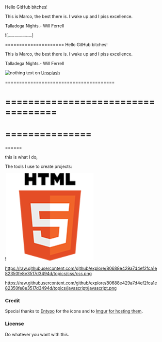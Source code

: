 Hello GitHub bitches!



This is Marco, the best there is. I wake up and I piss excellence.

Talladega Nights.- Will Ferrell



![<img src="C:\Users\SMART\Pictures\windows-10-mountain-wallpaper\alessandro-erbetta-mpWPcRT9D1E-unsplash.jpg" width="200px" height="100px" alt="alessandro-erbetta-mpWPcRT9D1E-unsplash" style="zoom:25%;" />]

=====================
Hello GitHub bitches!



This is Marco, the best there is. I wake up and I piss excellence.

Talladega Nights.- Will Ferrell



![nothing text](https://unsplash.com/@florianolv?utm_source=unsplash&utm_medium=referral&utm_content=creditCopyText) on [Unsplash](https://unsplash.com/s/photos/html5?utm_source=unsplash&utm_medium=referral&utm_content=creditCopyText)

=======================================

===================================
======================
===============
=======
======






this is what I do,


The tools I use to create projects:


!![alt text](https://raw.githubusercontent.com/github/explore/80688e429a7d4ef2fca1e82350fe8e3517d3494d/topics/html/html.png)

https://raw.githubusercontent.com/github/explore/80688e429a7d4ef2fca1e82350fe8e3517d3494d/topics/css/css.png

https://raw.githubusercontent.com/github/explore/80688e429a7d4ef2fca1e82350fe8e3517d3494d/topics/javascript/javascript.png



### Credit
Special thanks to [Entypo](http://www.entypo.com/) for the icons and to [Imgur](http://imgur.com/tXSoThF,1AGmwO3,yCsTjba,0o48UoR,P3YfQoD,YckIOms#0) [for hosting them](http://imgur.com/Vvy3Kru,fep1WsG,9I6NRUm,VlgBKQ9,jDRp47c,wWzX9uB).

### License
Do whatever you want with this.
